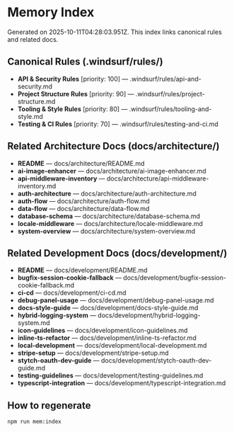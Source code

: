 <!-- Generated: scripts/dev/gen-memory-index.mjs -->

# Memory Index

Generated on 2025-10-11T04:28:03.951Z. This index links canonical rules and related docs.

## Canonical Rules (.windsurf/rules/)

- **API & Security Rules** [priority: 100] — .windsurf/rules/api-and-security.md
- **Project Structure Rules** [priority: 90] — .windsurf/rules/project-structure.md
- **Tooling & Style Rules** [priority: 80] — .windsurf/rules/tooling-and-style.md
- **Testing & CI Rules** [priority: 70] — .windsurf/rules/testing-and-ci.md

## Related Architecture Docs (docs/architecture/)

- **README** — docs/architecture/README.md
- **ai-image-enhancer** — docs/architecture/ai-image-enhancer.md
- **api-middleware-inventory** — docs/architecture/api-middleware-inventory.md
- **auth-architecture** — docs/architecture/auth-architecture.md
- **auth-flow** — docs/architecture/auth-flow.md
- **data-flow** — docs/architecture/data-flow.md
- **database-schema** — docs/architecture/database-schema.md
- **locale-middleware** — docs/architecture/locale-middleware.md
- **system-overview** — docs/architecture/system-overview.md

## Related Development Docs (docs/development/)

- **README** — docs/development/README.md
- **bugfix-session-cookie-fallback** — docs/development/bugfix-session-cookie-fallback.md
- **ci-cd** — docs/development/ci-cd.md
- **debug-panel-usage** — docs/development/debug-panel-usage.md
- **docs-style-guide** — docs/development/docs-style-guide.md
- **hybrid-logging-system** — docs/development/hybrid-logging-system.md
- **icon-guidelines** — docs/development/icon-guidelines.md
- **inline-ts-refactor** — docs/development/inline-ts-refactor.md
- **local-development** — docs/development/local-development.md
- **stripe-setup** — docs/development/stripe-setup.md
- **stytch-oauth-dev-guide** — docs/development/stytch-oauth-dev-guide.md
- **testing-guidelines** — docs/development/testing-guidelines.md
- **typescript-integration** — docs/development/typescript-integration.md

## How to regenerate

```sh
npm run mem:index
```
